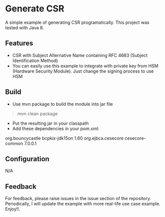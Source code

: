 # Generate CSR 

A simple example of generating CSR programatically. This project was tested with Java 8.

## Features
- CSR with Subject Alternative Name containing RFC 4683 (Subject Identification Method)
- You can easily use this example to integrate with private key from HSM (Hardware Security Module). Just change the signing process to use HSM


## Build
- Use mvn package to build the module into jar file
> mvn clean package

- Put the resulting jar in your classpath
- Add these dependencies in your pom.xml:
<dependency>
   <groupId>org.bouncycastle</groupId>
   <artifactId>bcpkix-jdk15on</artifactId>
   <version>1.60</version>
  </dependency>
  <dependency>
   <groupId>org.ejbca.cesecore</groupId>
   <artifactId>cesecore-common</artifactId>
   <version>7.0.0.1</version>
  </dependency>
  

## Configuration
N/A

## Feedback
For feedback, please raise issues in the issue section of the repository. Periodically, I will update the example with more real-life use case example. Enjoy!!.

